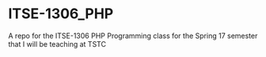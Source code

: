 # ITSE-1306_PHP
A repo for the ITSE-1306 PHP Programming class for the Spring 17 semester that I will be teaching at TSTC
